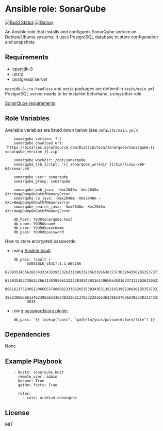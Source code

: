 Ansible role: SonarQube
=========
[![Build Status](https://travis-ci.org/uridium/ansible-role-sonarqube.svg?branch=master)](https://travis-ci.org/uridium/ansible-role-sonarqube)
[![Galaxy](https://img.shields.io/badge/galaxy-uridium.sonarqube-blue.svg)](https://galaxy.ansible.com/uridium/sonarqube)

An Ansible role that installs and configures SonarQube service on Debian/Ubuntu systems.
It uses PostgreSQL database to store configuration and snapshots.

Requirements
------------

* openjdk-8
* unzip
* postgresql server

`openjdk-8-jre-headless` and `unzip` packages are defined in `tasks/main.yml`.
PostgreSQL server needs to be installed beforhand, using other role.

[SonarQube requirements](https://docs.sonarqube.org/latest/requirements/requirements/)

Role Variables
--------------

Available variables are listed down below (see `defaults/main.yml`):

```
    sonarqube_version: 7.7
    sonarqube_download_url: 'https://binaries.sonarsource.com/Distribution/sonarqube/sonarqube-{{ sonarqube_version }}.zip'

    sonarqube_workdir: /opt/sonarqube
    sonarqube_lsb_script: '{{ sonarqube_workdir }}/bin/linux-x86-64/sonar.sh'

    sonarqube_user: sonarqube
    sonarqube_group: sonarqube

    sonarqube_web_java: -Xmx2048m -Xms2048m -XX:+HeapDumpOnOutOfMemoryError
    sonarqube_ce_java: -Xmx2048m -Xms2048m -XX:+HeapDumpOnOutOfMemoryError
    sonarqube_search_java: -Xmx2048m -Xms2048m -XX:+HeapDumpOnOutOfMemoryError

    db_host: YOURsonarqube.host
    db_name: YOURdbname
    db_user: YOURdbusername
    db_pass: YOURdbpassword
```

How to store encrypted passwords:

* using [Ansible Vault](https://docs.ansible.com/ansible/latest/user_guide/vault.html):

```
    db_pass: !vault |
          $ANSIBLE_VAULT;1.1;AES256
          62383534356266343334383935326331386332356338663837373032643562653537373238373830
          6339353037386132663139393661333738303439316339650a393162373132626330633464353234
          66616137323661306666376666623330626535303436313931653962386361353537323833343863
          3862386566613462390a663362393236313765323036636439653763623933303334333533653234
          3033
```

* using [passwordstore plugin](https://docs.ansible.com/ansible/latest/plugins/lookup/passwordstore.html):

```
    db_pass: '{{ lookup("pass", "path/to/your/passwordstore/file") }}'
```

Dependencies
------------

None

Example Playbook
----------------

```
    - hosts: sonarqube.host
      remote_user: admin
      become: True
      gather_facts: True

      roles:
        - role: uridium.sonarqube
```

License
-------

MIT
